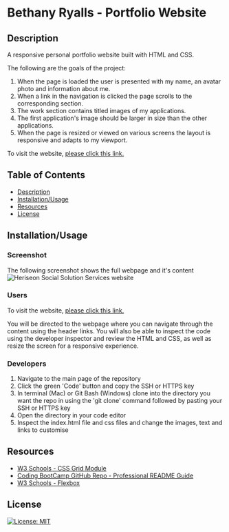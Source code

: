 # Bethany Ryalls - Portfolio Website

## Description

A responsive personal portfolio website built with HTML and CSS.

The following are the goals of the project:

1. When the page is loaded the user is presented with my name, an avatar photo and information about me.
2. When a link in the navigation is clicked the page scrolls to the corresponding section.
3. The work section contains titled images of my applications.
4. The first application's image should be larger in size than the other applications.
5. When the page is resized or viewed on various screens the layout is responsive and adapts to my viewport.

To visit the website, [please click this link.](https://bethanyryalls.github.io/bethany-ryalls-portfolio/)

## Table of Contents

- [Description](#description)
- [Installation/Usage](#installation/usage)
- [Resources](#resources)
- [License](#license)

## Installation/Usage

### Screenshot

The following screenshot shows the full webpage and it's content
    ![Heriseon Social Solution Services website](/images/application-screenshot.png)

### Users

To visit the website, [please click this link.](https://bethanyryalls.github.io/bethany-ryalls-portfolio/)

You will be directed to the webpage where you can navigate through the content using the header links. You will also be able to inspect the code using the developer inspector and review the HTML and CSS, as well as resize the screen for a responsive experience.

### Developers

1. Navigate to the main page of the repository
2. Click the green 'Code' button and copy the SSH or HTTPS key
3. In terminal (Mac) or Git Bash (Windows) clone into the directory you want the repo in using the 'git clone' command followed by pasting your SSH or HTTPS key
4. Open the directory in your code editor
5. Inspect the index.html file and css files and change the images, text and links to customise

## Resources

- [W3 Schools - CSS Grid Module](https://www.w3schools.com/css/css_grid.asp)
- [Coding BootCamp GitHub Repo - Professional README Guide](https://coding-boot-camp.github.io/full-stack/github/professional-readme-guide)
- [W3 Schools - Flexbox](https://www.w3schools.com/css/css3_flexbox.asp)

## License

[![License: MIT](https://img.shields.io/badge/License-MIT-yellow.svg)](https://opensource.org/licenses/MIT)